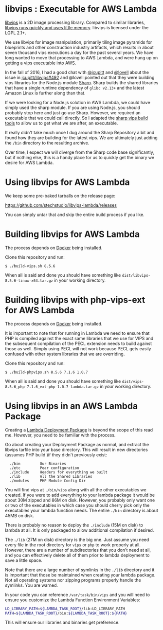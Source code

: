 # libvips : Executable for AWS Lambda

[libvips](https://github.com/jcupitt/libvips) is a 2D image processing library. Compared to similar libraries, [libvips runs quickly and uses little memory](https://github.com/jcupitt/libvips/wiki/Speed-and-memory-use).
libvips is licensed under the LGPL 2.1+.

We use libvips for image manipulation, primarily tiling image pyramids for blueprints and other construction industry artifacts, which results in about seven thousand vips executions a day for the past several years. We have long wanted to move that processing to AWS Lambda, and were hung up on getting a vips executable into AWS.

In the fall of 2016, I had a good chat with [@jcupitt](https://github.com/jcupitt) and [@lovell](https://github.com/lovell) about the issue in [jcupitt/libvips#492](https://github.com/jcupitt/libvips/issues/492) and @lovell pointed out that they were building vips libraries for the Node.js module [Sharp](https://github.com/lovell/sharp). Sharp builds the shared libraries that have a single runtime dependency of `glibc v2.13+` and the latest Amazon Linux is further along than that.

If we were looking for a Node.js solution in AWS Lambda, we could have simply used the sharp module. If you are using Node.js, you should probably stop here and just go use Sharp. However, we required an executable that we could call directly. So I adapted the [sharp vips build tools](https://github.com/lovell/sharp/tree/master/packaging) to allow us to get what we are after, an executable.

It really didn't take much once I dug around the Sharp Repository a bit and found how they are building for the latest vips. We are ultimately just adding the `/bin` directory to the resulting archive.

Over time, I expect we will diverge from the Sharp code base significantly, but if nothing else, this is a handy place for us to quickly get the binary we desire for AWS Lambda.

# Using libvips for AWS Lambda

We keep some pre-baked tarballs on the release page:

https://github.com/stechstudio/libvips-lambda/releases

You can simply untar that and skip the entire build process if you like.

# Building libvips for AWS Lambda

The process depends on [Docker](https://docs.docker.com/engine/installation/) being installed.

Clone this repository and run:

    $ ./build-vips.sh 8.5.6

When all is said and done you should have something like `dist/libvips-8.5.6-linux-x64.tar.gz` in your working directory.


# Building libvips with php-vips-ext for AWS Lambda

The process depends on [Docker](https://docs.docker.com/engine/installation/) being installed.

It is important to note that for running in Lambda we need to ensure that PHP is compiled against the exact same
libraries that we use for VIPS and the subsequent compilation of the PECL extension needs to build against those as well. 
Simply using PECL will not work because PECL gets easily confused with other system libraries that we are overriding.

Clone this repository and run:

    $ ./build-phpvips.sh 8.5.6 7.1.6 1.0.7

When all is said and done you should have something like `dist/vips-8.5.6_php-7.1.6_ext-php-1.0.7-lambda.tar.gz` in your working directory.

# Using libvips in an AWS Lambda Package

Creating a [Lambda Deployment Package](http://docs.aws.amazon.com/lambda/latest/dg/lambda-python-how-to-create-deployment-package.html) is beyond the scope of this read me. However, you need to be familiar with the process.

Go about creating your Deployment Package as normal, and extract the libvips tarfile into your base directory. This will 
result in new directories (assumes PHP build )if they didn't previously exist:

      ./bin         Our Binaries
      ./etc         Pear configuration
      ./include     Headers for everything we built
      ./lib         All the Shared Libraries
      ./modules     PHP Module Config Dir

You will find vips at `./bin/vips` along with all the other executables we created. If you were to add everything to your
lambda package it would be about 30M zipped and 86M on disk. However, you probably only want one or two of the executables
in which case you should cherry pick only the executables your lambda function needs. The entire `./bin` directory is about 
45MB on disk.

There is probably no reason to deploy the `./include` (15M on disk) to lambda at all. It is only packaged to allow additional
compilation if desired.

The `./lib` (27M on disk) directory is the big one. Just assume you need every file in the root directory for `vips` or `php` to work
properly at all. However, there are a number of subdirectories that you don't need at all, and you can effectively delete
all of them prior to lambda deployment to save a little space.

Note that there are a large number of symlinks in the `./lib` directory and it is important that those be maintained when 
creating your lambda package. Not all operating systems nor zipping programs properly handle the symlinks. You are warned.

In your code you can reference `/var/task/bin/vips` and you will need to ensure you customize the Lambda Function 
Environment Variables:
```bash
LD_LIBRARY_PATH=${LAMBDA_TASK_ROOT}/lib:LD_LIBRARY_PATH
PATH=${LAMBDA_TASK_ROOT}/bin:${LAMBDA_TASK_ROOT}:${PATH}
 ```

This will ensure our libraries and binaries get preference.
